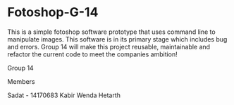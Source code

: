 # Fotoshop-G-14
This is a simple fotoshop software prototype that uses command line to manipulate images. This software is in its primary stage which includes bug and errors. Group 14 will make this project reusable, maintainable and refactor the current code to meet the companies ambition!

Group 14 

Members 

Sadat - 14170683 
Kabir 
Wenda 
Hetarth
